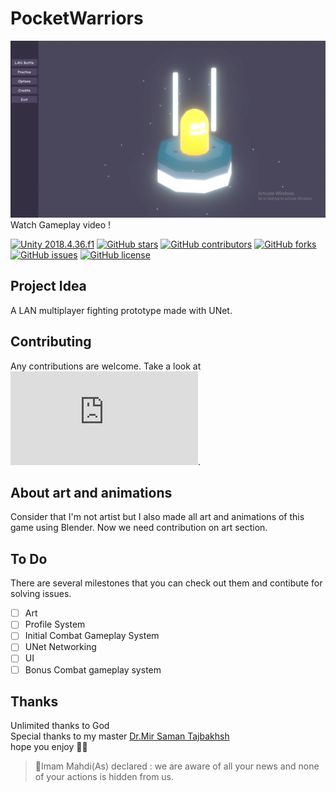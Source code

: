 # PocketWarriors
[![PocketWarriors Gameplay Video](./Screenshot.png)](https://youtu.be/piUOtPcQvYg)
Watch Gameplay video !

[![Unity 2018.4.36.f1](https://img.shields.io/badge/unity-2018.4.36.f1-green.svg)](https://unity3d.com/unity/whats-new/2018.4.36)
[![GitHub stars](https://badgen.net/github/stars/amirihusayn/PocketWarriors)](https://GitHub.com/amirihusayn/PocketWarriors/stargazers/)
[![GitHub contributors](https://badgen.net/github/contributors/amirihusayn/PocketWarriors)](https://GitHub.com/amirihusayn/PocketWarriors/graphs/contributors/)
[![GitHub forks](https://badgen.net/github/forks/amirihusayn/PocketWarriors/)](https://GitHub.com/amirihusayn/PocketWarriors/network/)
[![GitHub issues](https://img.shields.io/github/issues/amirihusayn/PocketWarriors.svg)](https://GitHub.com/amirihusayn/PocketWarriors/issues/)
[![GitHub license](https://img.shields.io/github/license/amirihusayn/PocketWarriors)](https://github.com/amirihusayn/PocketWarriors)

## Project Idea
A LAN multiplayer fighting prototype made with UNet.

## Contributing
Any contributions are welcome. Take a look at ![Contributing guideline](https://github.com/amirihusayn/PocketWarriors/blob/main/CONTRIBUTING.md).

## About art and animations
Consider that I'm not artist but I also made all art and animations of this game using Blender. Now we need contribution on art section.

## To Do
There are several milestones that you can check out them and contibute for solving issues.  
- [ ] Art
- [ ] Profile System
- [ ] Initial Combat Gameplay System
- [ ] UNet Networking
- [ ] UI
- [ ] Bonus Combat gameplay system

## Thanks
  Unlimited thanks to God   
  Special thanks to my master [Dr.Mir Saman Tajbakhsh](https://mstajbakhsh.ir/)   
  hope you enjoy 🤗🌹  

>:blossom:Imam Mahdi(As) declared :
> we are aware of all your news 
> and none of your actions is hidden from us.
